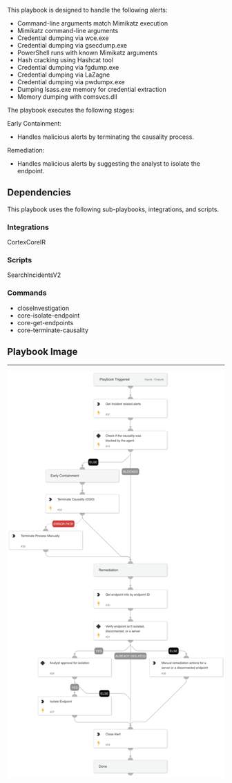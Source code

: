 This playbook is designed to handle the following alerts:
- Command-line arguments match Mimikatz execution
- Mimikatz command-line arguments
- Credential dumping via wce.exe
- Credential dumping via gsecdump.exe
- PowerShell runs with known Mimikatz arguments
- Hash cracking using Hashcat tool
- Credential dumping via fgdump.exe
- Credential dumping via LaZagne
- Credential dumping via pwdumpx.exe
- Dumping lsass.exe memory for credential extraction
- Memory dumping with comsvcs.dll

The playbook executes the following stages:

Early Containment:
- Handles malicious alerts by terminating the causality process.

Remediation:
- Handles malicious alerts by suggesting the analyst to isolate the endpoint.

## Dependencies

This playbook uses the following sub-playbooks, integrations, and scripts.


### Integrations

CortexCoreIR

### Scripts

SearchIncidentsV2

### Commands

* closeInvestigation
* core-isolate-endpoint
* core-get-endpoints
* core-terminate-causality

## Playbook Image

---

![Credential Dumping using a known tool](../doc_files/Credential_Dumping_using_a_known_tool.png)
